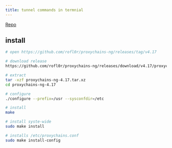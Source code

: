 ```yaml
---
title: tunnel commands in termnial
---
```


[Repo](https://github.com/rofl0r/proxychains-ng)

## install

```bash
# open https://github.com/rofl0r/proxychains-ng/releases/tag/v4.17

# download release
https://github.com/rofl0r/proxychains-ng/releases/download/v4.17/proxychains-ng-4.17.tar.xz

# extract
tar -xzf proxychains-ng-4.17.tar.xz
cd proxychains-ng-4.17

# configure
./configure --prefix=/usr --sysconfdir=/etc

# install
make

# install syste-wide
sudo make install

# installs /etc/proxychains.conf
sudo make install-config
```
